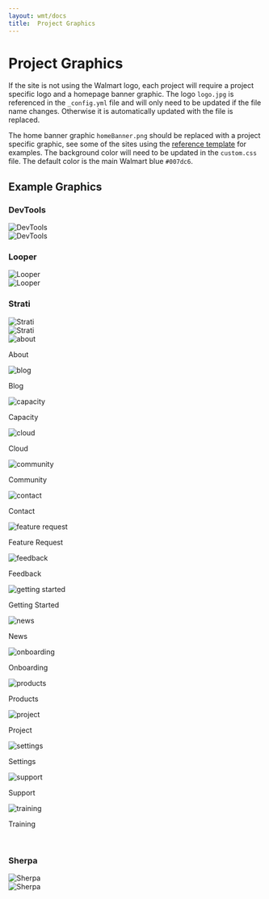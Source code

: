 ```yaml
---
layout: wmt/docs
title:  Project Graphics
---
```

 
# Project Graphics

If the site is not using the Walmart logo, each project will require a project
specific logo and a homepage banner graphic. The logo `logo.jpg` is referenced
in the `_config.yml` file and will only need to be updated if the file name
changes. Otherwise it is automatically updated with the file is replaced.

The home banner graphic `homeBanner.png` should be replaced with a project
specific graphic, see some of the sites using the [reference template](/about)
for examples. The background color will need to be updated in the `custom.css`
file.  The default color is the main Walmart blue `#007dc6`.

## Example Graphics

### DevTools

<div class="row margin-bottom-30">
  <div class="col-md-3">
    <img src="/assets/img/project-graphics/devtools/devtools_logo.png" alt="DevTools" class="img-responsive" />
  </div>

  <div class="col-md-12">
    <img src="/assets/img/project-graphics/devtools/devtools_mainBanner.png" alt="DevTools" class="img-responsive" />
  </div>
</div>

### Looper

<div class="row margin-bottom-30">
  <div class="col-md-3">
    <img src="/assets/img/project-graphics/looper/looper_logo.png" alt="Looper" class="img-responsive" />
  </div>

  <div class="col-md-12">
    <img src="/assets/img/project-graphics/looper/looper_mainBanner.png" alt="Looper" class="img-responsive" />
  </div>
</div>

### Strati

<div class="row margin-bottom-30">
  <div class="col-md-3">
    <img src="/assets/img/project-graphics/strati/strati_logo.png" alt="Strati" class="img-responsive" />
  </div>

  <div class="col-md-12">
    <img src="/assets/img/project-graphics/strati/strati_mainBanner.png" alt="Strati" class="img-responsive" />
  </div>
</div>

<div class="col-md-2 center">
<img src="/assets/img/project-graphics/strati/icons/strati-icon-about.png" class="img-responsive" alt="about" />
<p>About</p>
</div>

<div class="col-md-2 center">
<img src="/assets/img/project-graphics/strati/icons/strati-icon-blog.png" class="img-responsive" alt="blog" />
<p>Blog</p>
</div>

<div class="col-md-2 center">
<img src="/assets/img/project-graphics/strati/icons/strati-icon-capacity.png" class="img-responsive" alt="capacity" />
<p>Capacity</p>
</div>

<div class="col-md-2 center">
<img src="/assets/img/project-graphics/strati/icons/strati-icon-cloud.png" class="img-responsive" alt="cloud" />
<p>Cloud</p>
</div>

<div class="col-md-2 center">
<img src="/assets/img/project-graphics/strati/icons/strati-icon-community.png" class="img-responsive" alt="community" />
<p>Community</p>
</div>

<div class="col-md-2 center">
<img src="/assets/img/project-graphics/strati/icons/strati-icon-contact.png" class="img-responsive" alt="contact" />
<p>Contact</p>
</div>

<div class="col-md-2 center">
<img src="/assets/img/project-graphics/strati/icons/strati-icon-feature-request.png" class="img-responsive" alt="feature request" />
<p>Feature Request</p>
</div>

<div class="col-md-2 center">
<img src="/assets/img/project-graphics/strati/icons/strati-icon-feedback.png" class="img-responsive" alt="feedback" />
<p>Feedback</p>
</div>

<div class="col-md-2 center">
<img src="/assets/img/project-graphics/strati/icons/strati-icon-getting-started.png" class="img-responsive" alt="getting started" />
<p>Getting Started</p>
</div>

<div class="col-md-2 center">
<img src="/assets/img/project-graphics/strati/icons/strati-icon-news.png" class="img-responsive" alt="news" />
<p>News</p>
</div>

<div class="col-md-2 center">
<img src="/assets/img/project-graphics/strati/icons/strati-icon-onboarding.png" class="img-responsive" alt="onboarding" />
<p>Onboarding</p>
</div>

<div class="col-md-2 center">
<img src="/assets/img/project-graphics/strati/icons/strati-icon-products.png" class="img-responsive" alt="products" />
<p>Products</p>
</div>

<div class="col-md-2 center">
<img src="/assets/img/project-graphics/strati/icons/strati-icon-project.png" class="img-responsive" alt="project" />
<p>Project</p>
</div>

<div class="col-md-2 center">
<img src="/assets/img/project-graphics/strati/icons/strati-icon-settings.png" class="img-responsive" alt="settings" />
<p>Settings</p>
</div>

<div class="col-md-2 center">
<img src="/assets/img/project-graphics/strati/icons/strati-icon-support.png" class="img-responsive" alt="support" />
<p>Support</p>
</div>

<div class="col-md-2 center">
<img src="/assets/img/project-graphics/strati/icons/strati-icon-training.png" class="img-responsive" alt="training" />
<p>Training</p>
</div>

<div class="row margin-bottom-30">&nbsp;</div>

### Sherpa

<div class="row margin-bottom-30">
  <div class="col-md-3">
    <img src="/assets/img/project-graphics/sherpa/sherpa_logo.png" alt="Sherpa" class="img-responsive" />
  </div>

  <div class="col-md-12">
    <img src="/assets/img/project-graphics/sherpa/sherpa_mainBanner.png" alt="Sherpa" class="img-responsive" />
  </div>
</div>
